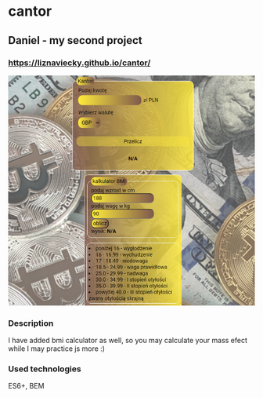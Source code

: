 # cantor
## Daniel - my second project
### https://liznaviecky.github.io/cantor/
![](images/cantor.PNG)
### Description 
I have added bmi calculator as well, so you may calculate your mass efect while I may practice js more :) 
### Used technologies
ES6+, BEM
